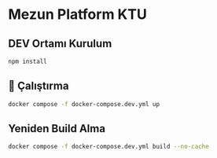 # Mezun Platform KTU

## DEV Ortamı Kurulum

```bash
npm install
```

## 🚀 Çalıştırma

```bash
docker compose -f docker-compose.dev.yml up
```

## Yeniden Build Alma

```bash
docker compose -f docker-compose.dev.yml build --no-cache
```
